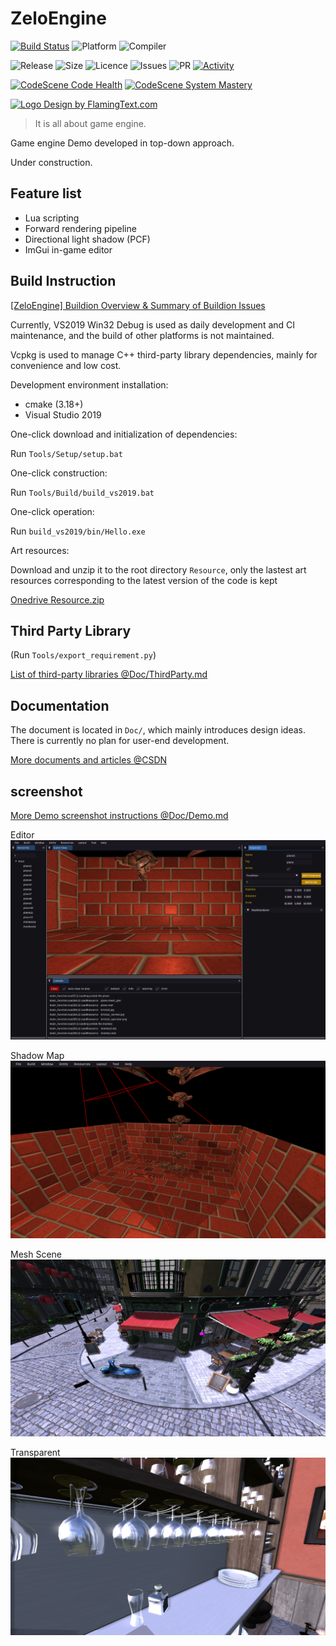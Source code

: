 # ZeloEngine

[//]: # (build status, platform and compiler)

[![Build Status](https://ci.appveyor.com/api/projects/status/43lymnm0g9083f38?svg=true)](https://ci.appveyor.com/project/Zolo-mario/zeloengine)
![Platform](https://img.shields.io/badge/platforms-Windows-blue)
![Compiler](https://img.shields.io/badge/MSVC-2019-ff69b4.svg)

[//]: # (repo status)

![Release](https://img.shields.io/github/v/release/zoloypzuo/ZeloEngine)
![Size](https://img.shields.io/github/repo-size/zoloypzuo/ZeloEngine)
![Licence](https://img.shields.io/github/license/zoloypzuo/ZeloEngine)
![Issues](https://img.shields.io/github/issues-raw/zoloypzuo/ZeloEngine.svg)
![PR](https://img.shields.io/github/issues-pr-raw/zoloypzuo/ZeloEngine)
[![Activity](https://img.shields.io/github/commit-activity/m/zoloypzuo/ZeloEngine.svg)](https://github.com/zoloypzuo/ZeloEngine/pulse)

[//]: # (interaction)

[comment]: <> ([![Gitter]&#40;https://badges.gitter.im/ZeloEngine/community.svg&#41;]&#40;https://gitter.im/ZeloEngine/community ?utm_source=badge&utm_medium=badge&utm_campaign=pr-badge&#41;)

[//]: # (code scene)

[![CodeScene Code Health](https://codescene.io/projects/12197/status-badges/code-health)](https://codescene.io/projects/12197)
[![CodeScene System Mastery](https://codescene.io/projects/12197/status-badges/system-mastery)](https://codescene.io/projects/12197)

<a target="_top" href="https://flamingtext.com/" ><img src="https://blog.flamingtext.com/blog/2021/12/10/flamingtext_com_1639115962_727159265.png" border=" 0" alt="Logo Design by FlamingText.com" title="Logo Design by FlamingText.com"></a>

> It is all about game engine.

Game engine Demo developed in top-down approach.

Under construction.

## Feature list

* Lua scripting
* Forward rendering pipeline
* Directional light shadow (PCF)
* ImGui in-game editor

## Build Instruction

[[ZeloEngine] Buildion Overview & Summary of Buildion Issues](https://blog.csdn.net/zolo_mario/article/details/117652524)

Currently, VS2019 Win32 Debug is used as daily development and CI maintenance, and the build of other platforms is not maintained.

Vcpkg is used to manage C++ third-party library dependencies, mainly for convenience and low cost.

Development environment installation:

* cmake (3.18+)
* Visual Studio 2019

One-click download and initialization of dependencies:

Run `Tools/Setup/setup.bat`

One-click construction:

Run `Tools/Build/build_vs2019.bat`

One-click operation:

Run `build_vs2019/bin/Hello.exe`

Art resources:

Download and unzip it to the root directory `Resource`, only the lastest art resources corresponding to the latest version of the code is kept 

[Onedrive Resource.zip](https://1drv.ms/u/s!AtVMh2FmVQ2aanRFvNFlHOprqRI?e=IbSybb)

## Third Party Library

(Run `Tools/export_requirement.py`)

[List of third-party libraries @Doc/ThirdParty.md](Doc/ThirdParty.md)

## Documentation

The document is located in `Doc/`, which mainly introduces design ideas. There is currently no plan for user-end development.

[More documents and articles @CSDN](https://blog.csdn.net/zolo_mario/category_10949225.html)

## screenshot

[More Demo screenshot instructions @Doc/Demo.md](Doc/Demo.md)

Editor
![Snipaste_2021-09-30_19-41-26](https://raw.githubusercontent.com/zolo-mario/image-host/main/20210930/Snipaste_2021-09-30_19-41-26.1b7emlmhome8.png)

Shadow Map
![Snipaste_2021-10-21_00-41-23](https://raw.githubusercontent.com/zolo-mario/image-host/main/20211021/Snipaste_2021-10-21_00-41-23.1ukj4tev8bgg.png)

Mesh Scene
![Snipaste_2021-12-01_23-04-50](https://raw.githubusercontent.com/zolo-mario/image-host/main/20211201/Snipaste_2021-12-01_23-04-50.79gl1230jf40.png)

Transparent
![Snipaste_2021-12-01_23-05-04](https://raw.githubusercontent.com/zolo-mario/image-host/main/20211201/Snipaste_2021-12-01_23-05-04.2g5wkodjr6as.png)